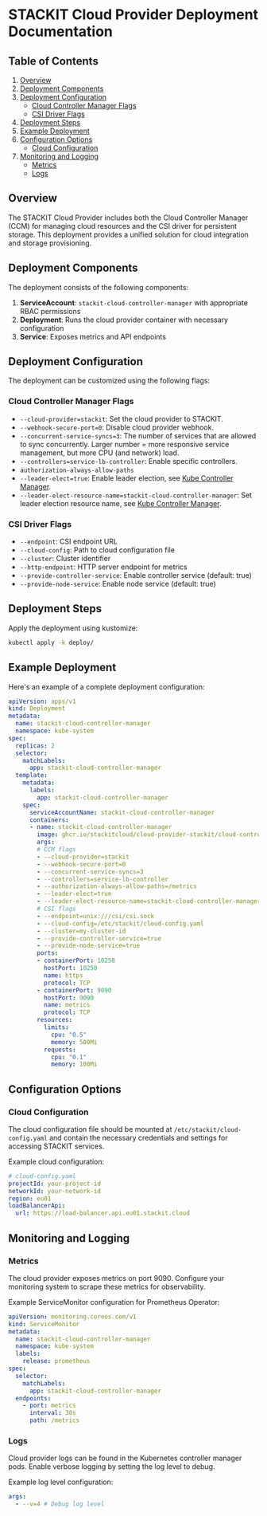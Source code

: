 # STACKIT Cloud Provider Deployment Documentation

## Table of Contents

1. [Overview](#overview)
2. [Deployment Components](#deployment-components)
3. [Deployment Configuration](#deployment-configuration)
   - [Cloud Controller Manager Flags](#cloud-controller-manager-flags)
   - [CSI Driver Flags](#csi-driver-flags)
4. [Deployment Steps](#deployment-steps)
5. [Example Deployment](#example-deployment)
6. [Configuration Options](#configuration-options)
   - [Cloud Configuration](#cloud-configuration)
7. [Monitoring and Logging](#monitoring-and-logging)
   - [Metrics](#metrics)
   - [Logs](#logs)

## Overview

The STACKIT Cloud Provider includes both the Cloud Controller Manager (CCM) for managing cloud resources and the CSI driver for persistent storage. This deployment provides a unified solution for cloud integration and storage provisioning.

## Deployment Components

The deployment consists of the following components:

1. **ServiceAccount**: `stackit-cloud-controller-manager` with appropriate RBAC permissions
2. **Deployment**: Runs the cloud provider container with necessary configuration
3. **Service**: Exposes metrics and API endpoints

## Deployment Configuration

The deployment can be customized using the following flags:

### Cloud Controller Manager Flags

- `--cloud-provider=stackit`: Set the cloud provider to STACKIT.
- `--webhook-secure-port=0`: Disable cloud provider webhook.
- `--concurrent-service-syncs=3`: The number of services that are allowed to sync concurrently. Larger number = more responsive service management, but more CPU (and network) load.
- `--controllers=service-lb-controller`: Enable specific controllers.
- `authorization-always-allow-paths`
- `--leader-elect=true`: Enable leader election, see [Kube Controller Manager](https://kubernetes.io/docs/reference/command-line-tools-reference/kube-controller-manager/).
- `--leader-elect-resource-name=stackit-cloud-controller-manager`: Set leader election resource name, see [Kube Controller Manager](https://kubernetes.io/docs/reference/command-line-tools-reference/kube-controller-manager/).

### CSI Driver Flags

- `--endpoint`: CSI endpoint URL
- `--cloud-config`: Path to cloud configuration file
- `--cluster`: Cluster identifier
- `--http-endpoint`: HTTP server endpoint for metrics
- `--provide-controller-service`: Enable controller service (default: true)
- `--provide-node-service`: Enable node service (default: true)

## Deployment Steps

Apply the deployment using kustomize:

```bash
kubectl apply -k deploy/
```

## Example Deployment

Here's an example of a complete deployment configuration:

```YAML
apiVersion: apps/v1
kind: Deployment
metadata:
  name: stackit-cloud-controller-manager
  namespace: kube-system
spec:
  replicas: 2
  selector:
    matchLabels:
      app: stackit-cloud-controller-manager
  template:
    metadata:
      labels:
        app: stackit-cloud-controller-manager
    spec:
      serviceAccountName: stackit-cloud-controller-manager
      containers:
      - name: stackit-cloud-controller-manager
        image: ghcr.io/stackitcloud/cloud-provider-stackit/cloud-controller-manager:release-v1.33
        args:
        # CCM flags
        - --cloud-provider=stackit
        - --webhook-secure-port=0
        - --concurrent-service-syncs=3
        - --controllers=service-lb-controller
        - --authorization-always-allow-paths=/metrics
        - --leader-elect=true
        - --leader-elect-resource-name=stackit-cloud-controller-manager
        # CSI flags
        - --endpoint=unix:///csi/csi.sock
        - --cloud-config=/etc/stackit/cloud-config.yaml
        - --cluster=my-cluster-id
        - --provide-controller-service=true
        - --provide-node-service=true
        ports:
        - containerPort: 10258
          hostPort: 10258
          name: https
          protocol: TCP
        - containerPort: 9090
          hostPort: 9090
          name: metrics
          protocol: TCP
        resources:
          limits:
            cpu: "0.5"
            memory: 500Mi
          requests:
            cpu: "0.1"
            memory: 100Mi
```

## Configuration Options

### Cloud Configuration

The cloud configuration file should be mounted at `/etc/stackit/cloud-config.yaml` and contain the necessary credentials and settings for accessing STACKIT services.

Example cloud configuration:

```yaml
# cloud-config.yaml
projectId: your-project-id
networkId: your-network-id
region: eu01
loadBalancerApi:
  url: https://load-balancer.api.eu01.stackit.cloud
```

## Monitoring and Logging

### Metrics

The cloud provider exposes metrics on port 9090. Configure your monitoring system to scrape these metrics for observability.

Example ServiceMonitor configuration for Prometheus Operator:

```yaml
apiVersion: monitoring.coreos.com/v1
kind: ServiceMonitor
metadata:
  name: stackit-cloud-controller-manager
  namespace: kube-system
  labels:
    release: prometheus
spec:
  selector:
    matchLabels:
      app: stackit-cloud-controller-manager
  endpoints:
    - port: metrics
      interval: 30s
      path: /metrics
```

### Logs

Cloud provider logs can be found in the Kubernetes controller manager pods. Enable verbose logging by setting the log level to debug.

Example log level configuration:

```yaml
args:
  - --v=4 # Debug log level
```
